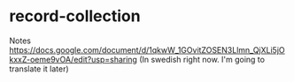 # record-collection

Notes https://docs.google.com/document/d/1qkwW_1GOvitZOSEN3Llmn_QjXLi5jOkxxZ-oeme9vOA/edit?usp=sharing (In swedish right now. I'm going to translate it later)
